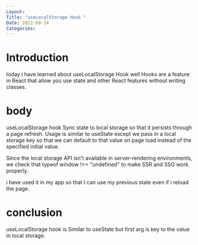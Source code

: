 ```yaml
---
Layout:
Title: "useLocalStorage Hook "
Date: 2022-09-14
Categories:
---
```


# Introduction
today i have learned about useLocalStorage Hook
well Hooks are a feature in React that allow you use state and other React features without writing classes.
# body

useLocalStorage hook
Sync state to local storage so that it persists through a page refresh. Usage is similar to useState except we pass in a local storage key so that we can default to that value on page load instead of the specified initial value.

Since the local storage API isn't available in server-rendering environments, we check that typeof window !== "undefined" to make SSR and SSG work properly.

i have used it in my app so that I can use my previous state even if i reload the page.

# conclusion
useLocalStorage hook is  Similar to useState but first arg is key to the value in local storage.